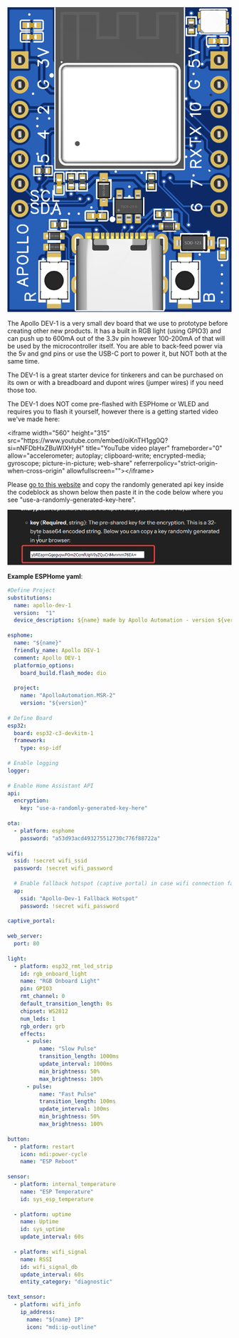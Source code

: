 ![](assets/apollo-dev-1-image-1.png)

The Apollo DEV-1 is a very small dev board that we use to prototype before creating other new products. It has a built in RGB light (using GPIO3) and can push up to 600mA out of the 3.3v pin however 100-200mA of that will be used by the microcontroller itself. You are able to back-feed power via the 5v and gnd pins or use the USB-C port to power it, but NOT both at the same time.

The DEV-1 is a great starter device for tinkerers and can be purchased on its own or with a breadboard and dupont wires (jumper wires) if you need those too.

The DEV-1 does NOT come pre-flashed with ESPHome or WLED and requires you to flash it yourself, however there is a getting started video we've made here:

<div class="cms-embed">&lt;iframe width="560" height="315" src="https://www.youtube.com/embed/oiKnTH1gg0Q?si=nNFDbHxZBuWIXHyH" title="YouTube video player" frameborder="0" allow="accelerometer; autoplay; clipboard-write; encrypted-media; gyroscope; picture-in-picture; web-share" referrerpolicy="strict-origin-when-cross-origin" allowfullscreen=""&gt;&lt;/iframe&gt;</div>

Please <a href="https://esphome.io/components/api.html#configuration-variables" target="_blank" rel="noopener">go to this website</a> and copy the randomly generated api key inside the codeblock as shown below then paste it in the code below where you see "use-a-randomly-generated-key-here".

![](assets/apollo-dev-1-image-2.png)

**Example ESPHome yaml**:

```yaml
#Define Project
substitutions:
  name: apollo-dev-1
  version:  "1"
  device_description: ${name} made by Apollo Automation - version ${version}.

esphome:
  name: "${name}"
  friendly_name: Apollo DEV-1
  comment: Apollo DEV-1
  platformio_options:
    board_build.flash_mode: dio

  project:
    name: "ApolloAutomation.MSR-2"
    version: "${version}"

# Define Board
esp32:
  board: esp32-c3-devkitm-1
  framework:
    type: esp-idf

# Enable logging
logger:

# Enable Home Assistant API
api:
  encryption:
    key: "use-a-randomly-generated-key-here"

ota:
  - platform: esphome
    password: "a53d93acd493275512730c776f88722a"

wifi:
  ssid: !secret wifi_ssid
  password: !secret wifi_password

  # Enable fallback hotspot (captive portal) in case wifi connection fails
  ap:
    ssid: "Apollo-Dev-1 Fallback Hotspot"
    password: !secret wifi_password

captive_portal:

web_server:
  port: 80

light:
  - platform: esp32_rmt_led_strip
    id: rgb_onboard_light
    name: "RGB Onboard Light"
    pin: GPIO3
    rmt_channel: 0
    default_transition_length: 0s
    chipset: WS2812
    num_leds: 1
    rgb_order: grb
    effects:
      - pulse:
          name: "Slow Pulse"
          transition_length: 1000ms
          update_interval: 1000ms
          min_brightness: 50%
          max_brightness: 100%
      - pulse:
          name: "Fast Pulse"
          transition_length: 100ms
          update_interval: 100ms
          min_brightness: 50%
          max_brightness: 100%

button:
  - platform: restart
    icon: mdi:power-cycle
    name: "ESP Reboot"

sensor:
  - platform: internal_temperature
    name: "ESP Temperature"
    id: sys_esp_temperature

  - platform: uptime
    name: Uptime
    id: sys_uptime
    update_interval: 60s

  - platform: wifi_signal
    name: RSSI
    id: wifi_signal_db
    update_interval: 60s
    entity_category: "diagnostic"

text_sensor:
  - platform: wifi_info
    ip_address:
      name: "${name} IP"
      icon: "mdi:ip-outline"
```